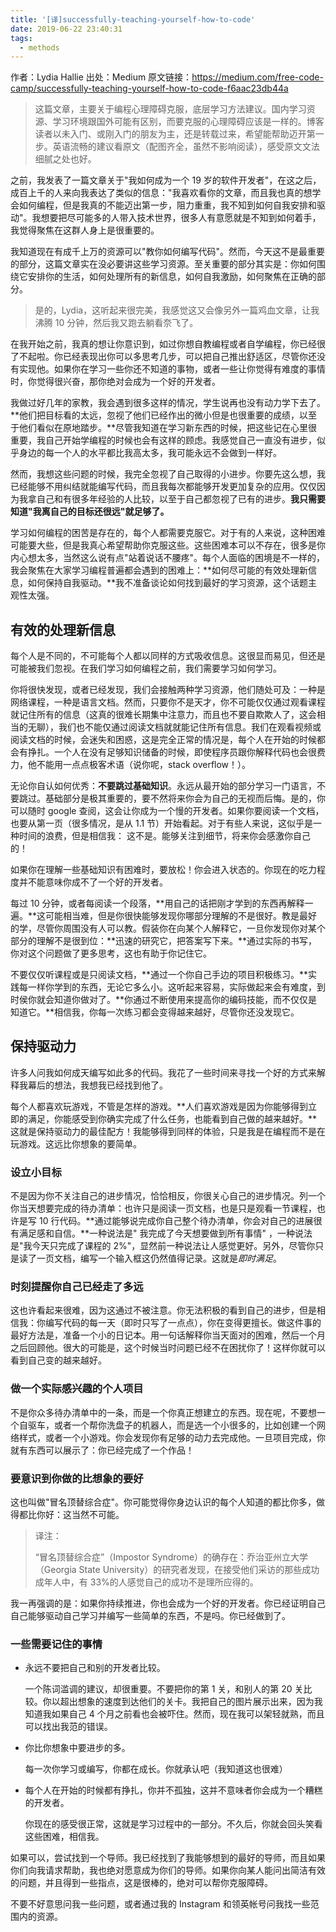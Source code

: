 ```yaml
---
title: '[译]successfully-teaching-yourself-how-to-code'
date: 2019-06-22 23:40:31
tags:
  - methods
---
```


作者：Lydia Hallie
出处：Medium
原文链接：https://medium.com/free-code-camp/successfully-teaching-yourself-how-to-code-f6aac23db44a

> 这篇文章，主要关于编程心理障碍克服，底层学习方法建议。国内学习资源、学习环境跟国外可能有区别，而要克服的心理障碍应该是一样的。博客读者以未入门、或刚入门的朋友为主，还是转载过来，希望能帮助迈开第一步。英语流畅的建议看原文（配图齐全，虽然不影响阅读），感受原文文法细腻之处也好。

之前，我发表了一篇文章关于"我如何成为一个 19 岁的软件开发者"，在这之后，成百上千的人来向我表达了类似的信息："我喜欢看你的文章，而且我也真的想学会如何编程，但是我真的不能迈出第一步，阻力重重，我不知到如何自我安排和驱动"。我想要把尽可能多的人带入技术世界，很多人有意愿就是不知到如何着手，我觉得聚焦在这群人身上是很重要的。

我知道现在有成千上万的资源可以"教你如何编写代码"。然而，今天这不是最重要的部分，这篇文章实在没必要讲这些学习资源。至关重要的部分其实是：你如何围绕它安排你的生活，如何处理所有的新信息，如何自我激励，如何聚焦在正确的部分。

> 是的，Lydia，这听起来很完美，我感觉这又会像另外一篇鸡血文章，让我沸腾 10 分钟，然后我又跑去躺看奈飞了。

在我开始之前，我真的想让你意识到，如过你想自教编程或者自学编程，你已经很了不起啦。你已经表现出你可以多思考几步，可以把自己推出舒适区，尽管你还没有实现他。如果你在学习一些你还不知道的事物，或者一些让你觉得有难度的事情时，你觉得很兴奋，那你绝对会成为一个好的开发者。

我做过好几年的家教，我会遇到很多这样的情况，学生说再也没有动力学下去了。**他们把目标看的太远，忽视了他们已经作出的微小但是也很重要的成绩，以至于他们看似在原地踏步。**尽管我知道在学习新东西的时候，把这些记在心里很重要，我自己开始学编程的时候也会有这样的顾虑。我感觉自己一直没有进步，似乎身边的每一个人的水平都比我高太多，我可能永远不会做到一样好。

然而，我想这些问题的时候，我完全忽视了自己取得的小进步。你要先这么想，我已经能够不用纠结就能编写代码，而且我每次都能够开发更加复杂的应用。仅仅因为我拿自己和有很多年经验的人比较，以至于自己都忽视了已有的进步。**我只需要知道"我离自己的目标还很远"就足够了。**

学习如何编程的困苦是存在的，每个人都需要克服它。对于有的人来说，这种困难可能要大些，但是我真心希望帮助你克服这些。这些困难本可以不存在，很多是你内心想太多，当然这么说有点"站着说话不腰疼"。每个人面临的困境是不一样的，我会聚焦在大家学习编程普遍都会遇到的困难上：**如何尽可能的有效处理新信息，如何保持自我驱动。**我不准备谈论如何找到最好的学习资源，这个话题主观性太强。

## 有效的处理新信息

每个人是不同的，不可能每个人都以同样的方式吸收信息。这很显而易见，但还是可能被我们忽视。在我们学习如何编程之前，我们需要学习如何学习。

你将很快发现，或者已经发现，我们会接触两种学习资源，他们随处可及：一种是网络课程，一种是语言文档。然而，只要你不是天才，你不可能仅仅通过观看课程就记住所有的信息（这真的很难长期集中注意力，而且也不要自欺欺人了，这会相当的无聊），我们也不能仅通过阅读文档就就能记住所有信息。我们在观看视频或阅读文档的时候，会迷失和困惑，这是完全正常的情况是，每个人在开始的时候都会有挣扎。一个人在没有足够知识储备的时候，即使程序员跟你解释代码也会很费力，他不能用一点点极客术语（说你呢，stack overflow！）。

无论你自认如何优秀：**不要跳过基础知识**。永远从最开始的部分学习一门语言，不要跳过。基础部分是极其重要的，要不然将来你会为自己的无视而后悔。是的，你可以随时 google 查阅，这会让你成为一个慢的开发者。如果你要阅读一个文档，也要从第一页（很多情况，是从 1.1 节）开始看起。对于有些人来说，这似乎是一种时间的浪费，但是相信我： 这不是。能够关注到细节，将来你会感激你自己的！

如果你在理解一些基础知识有困难时，要放松！你会进入状态的。你现在的吃力程度并不能意味你成不了一个好的开发者。

每过 10 分钟，或者每阅读一个段落，**用自己的话把刚才学到的东西再解释一遍。**这可能相当难，但是你很快能够发现你哪部分理解的不是很好。教是最好的学，尽管你周围没有人可以教。假装你在向某个人解释它，一旦你发现你对某个部分的理解不是很到位：**迅速的研究它，把答案写下来。**通过实际的书写，你对这个问题做了更多思考，这也有助于你记住它。

不要仅仅听课程或是只阅读文档，**通过一个你自己手边的项目积极练习。**实践每一样你学到的东西，无论它多么小。这听起来容易，实际做起来会有难度，到时侯你就会知道你做对了。**你通过不断使用来提高你的编码技能，而不仅仅是知道它。**相信我，你每一次练习都会变得越来越好，尽管你还没发现它。

## 保持驱动力

许多人问我如何成天编写如此多的代码。我花了一些时间来寻找一个好的方式来解释我幕后的想法，我想我已经找到他了。

每个人都喜欢玩游戏，不管是怎样的游戏。**人们喜欢游戏是因为你能够得到立即的满足，你能感受到你确实完成了什么任务，也能看到自己做的越来越好。**这就是保持驱动力的最佳配方！我能够得到同样的体验，只是我是在编程而不是在玩游戏。这远比你想象的要简单。

### 设立小目标

不是因为你不关注自己的进步情况，恰恰相反，你很关心自己的进步情况。列一个你当天想要完成的待办清单：也许只是阅读一页文档，也是只是观看一节课程，也许是写 10 行代码。**通过能够说完成你自己整个待办清单，你会对自己的进展很有满足感和自信。**一种说法是" 我完成了今天想要做到所有事情" ，一种说法是"我今天只完成了课程的 2%"，显然前一种说法让人感觉更好。另外，尽管你只是读了一页文档，编写一个输入框这仍然值得记录。这就是*即时满足*。

### 时刻提醒你自己已经走了多远

这也许看起来很难，因为这通过不被注意。你无法积极的看到自己的进步，但是相信我：你编写代码的每一天（即时只写了一点点），你在变得更擅长。做这件事的最好方法是，准备一个小的日记本。用一句话解释你当天面对的困难，然后一个月之后回顾他。很大的可能是，这个时候当时问题已经不在困扰你了！这样你就可以看到自己变的越来越好。

### 做一个实际感兴趣的个人项目

不是你众多待办清单中的一条，而是一个你真正想建立的东西。现在呢，不要想一个自驱车，或者一个帮你洗盘子的机器人，而是选一个小很多的，比如创建一个网络样式，或者一个小游戏。你会发现你有足够的动力去完成他。一旦项目完成，你就有东西可以展示了：你已经完成了一个作品！

### 要意识到你做的比想象的要好

这也叫做"冒名顶替综合症"。你可能觉得你身边认识的每个人知道的都比你多，做得都比你好：这当然不可能。

> 译注：
>
> “冒名顶替综合症”（Impostor Syndrome）的确存在：乔治亚州立大学（Georgia State University）的研究者发现，在接受他们采访的那些成功成年人中，有 33%的人感觉自己的成功不是理所应得的。

我一再强调的是：如果你持续推进，你也会成为一个好的开发者。你已经证明自己自己能够驱动自己学习并编写一些简单的东西，不是吗。你已经做到了。

### 一些需要记住的事情

- 永远不要把自己和别的开发者比较。

  一个陈词滥调的建议，却很重要。不要把你的第 1 关，和别人的第 20 关比较。你以超出想象的速度到达他们的关卡。我把自己的图片展示出来，因为我知道我如果自己 4 个月之前看也会被吓住。然而，现在我可以架轻就熟，而且可以找出我范的错误。

- 你比你想象中要进步的多。

  每一次你学习或编写，你都在成长。你就承认吧（我知道这也很难）

- 每个人在开始的时候都有挣扎，你并不孤独，这并不意味者你会成为一个糟糕的开发者。

  你现在的感受很正常，这就是学习过程中的一部分。不久后，你就会回头笑看这些困难，相信我。

如果可以，尝试找到一个导师。我已经找到了我能够想到的最好的导师，而且如果你们向我请求帮助，我也绝对愿意成为你们的导师。如果你向某人能问出简洁有效的问题，并且得到一些指点，这是很棒的，绝对可以帮你克服障碍。

不要不好意思问我一些问题，或者通过我的 Instagram 和领英帐号问我找一些范围内的资源。
